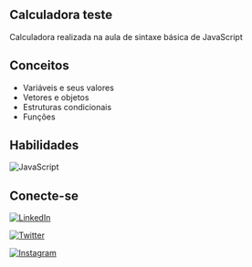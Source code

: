 ## Calculadora teste
Calculadora realizada na aula de sintaxe básica de JavaScript

## Conceitos
* Variáveis e seus valores
* Vetores e objetos
* Estruturas condicionais
* Funções

## Habilidades
![JavaScript](https://img.shields.io/badge/JavaScript-000?style=for-the-badge&logo=javascript)

## Conecte-se 
[![LinkedIn](https://img.shields.io/badge/LinkedIn-000?style=for-the-badge&logo=linkedin&logoColor=0E76A8)](https://www.linkedin.com/in/daniela-pinheiro-3a978897/)

[![Twitter](https://img.shields.io/badge/Twitter-000?style=for-the-badge&logo=twitter)](https://twitter.com/Aboutdanii_)

[![Instagram](https://img.shields.io/badge/Instagram-000?style=for-the-badge&logo=instagram)](https://www.instagram.com/dani.rpinheir0/)